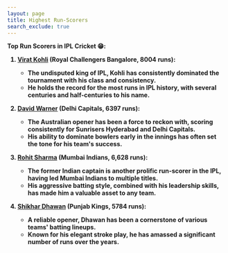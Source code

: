 ```yaml
---
layout: page 
title: Highest Run-Scorers
search_exclude: true
---
```


<b>Top Run Scorers in IPL Cricket 😁:


1. <a href ="https://www.espncricinfo.com/cricketers/virat-kohli-253802">Virat Kohli</a> (Royal Challengers Bangalore, 8004 runs): 
   * The undisputed king of IPL, Kohli has consistently dominated the tournament with his class and consistency.
   * He holds the record for the most runs in IPL history, with several centuries and half-centuries to his name. 

2. <a href ="https://www.espncricinfo.com/cricketers/david-warner-219889">David Warner</a> (Delhi Capitals, 6397 runs):
   * The Australian opener has been a force to reckon with, scoring consistently for Sunrisers Hyderabad and Delhi Capitals. 
   * His ability to dominate bowlers early in the innings has often set the tone for his team's success.

3. <a href ="https://www.espncricinfo.com/cricketers/rohit-sharma-34102">Rohit Sharma</a> (Mumbai Indians, 6,628 runs):
   * The former Indian captain is another prolific run-scorer in the IPL, having led Mumbai Indians to multiple titles. 
   * His aggressive batting style, combined with his leadership skills, has made him a valuable asset to any team.

4. <a href ="https://www.espncricinfo.com/cricketers/shikhar-dhawan-28235">Shikhar Dhawan</a> (Punjab Kings, 5784 runs):
   * A reliable opener, Dhawan has been a cornerstone of various teams' batting lineups. 
   * Known for his elegant stroke play, he has amassed a significant number of runs over the years. 
